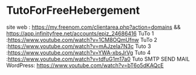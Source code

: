 # TutoForFreeHebergement
site web : https://my.freenom.com/clientarea.php?action=domains &&  https://app.infinityfree.net/accounts/epiz_24686416 
TuTo 1 :https://www.youtube.com/watch?v=1CM8OQmUfnw
TuTo 2 :https://www.youtube.com/watch?v=mAJzeIa7N3c
Tuto 3 :https://www.youtube.com/watch?v=YWA-xbsJrVg
Tuto 4 :https://www.youtube.com/watch?v=tdfuG1m17a0
Tuto SMTP SEND MAIL WordPress: https://www.youtube.com/watch?v=bT6o5dKAQcE

